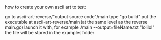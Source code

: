 how to create your own ascii art to test:

go to ascii-art-reverse/"output source code"/main
type "go build"
put the executable at ascii-art-reverse/main (at the same level as the reverse main.go)
launch it with, for example ./main --output=fileName.txt "lolilol"
the file will be stored in the examples folder